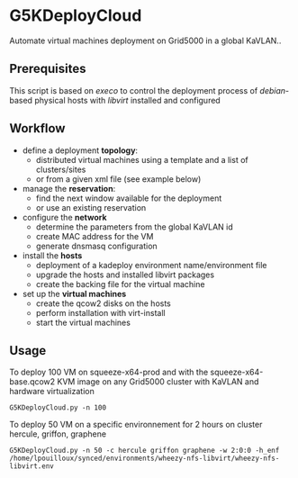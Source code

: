 G5KDeployCloud
==============

Automate virtual machines deployment on Grid5000 in a global KaVLAN..


## Prerequisites
This script is based on *execo* to control the deployment process of *debian*-based physical hosts
with *libvirt* installed and configured

## Workflow
* define a deployment **topology**:
  * distributed virtual machines using a template and a list of clusters/sites
  * or from a given xml file (see example below)
* manage the **reservation**:
  * find the next window available for the deployment
  * or use an existing reservation
* configure the **network** 
  * determine the parameters from the global KaVLAN id
  * create MAC address for the VM
  * generate dnsmasq configuration
* install the **hosts**
  * deployment of a kadeploy environment name/environment file
  * upgrade the hosts and installed libvirt packages
  * create the backing file for the virtual machine
* set up the **virtual machines**
  * create the qcow2 disks on the hosts
  * perform installation with virt-install
  * start the virtual machines

## Usage
To deploy 100 VM on squeeze-x64-prod and with the squeeze-x64-base.qcow2 KVM image
on any Grid5000 cluster with KaVLAN and hardware virtualization

    G5KDeployCloud.py -n 100 

To deploy 50 VM on a specific environnement for 2 hours on cluster hercule, griffon, graphene 


    G5KDeployCloud.py -n 50 -c hercule griffon graphene -w 2:0:0 -h_enf /home/lpouilloux/synced/environments/wheezy-nfs-libvirt/wheezy-nfs-libvirt.env 




